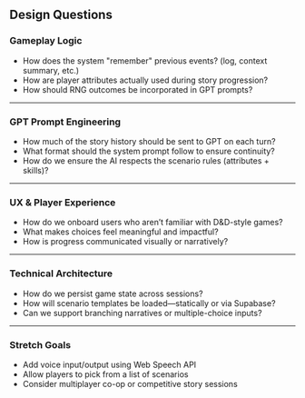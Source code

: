 

## Design Questions

### Gameplay Logic
- How does the system "remember" previous events? (log, context summary, etc.)
- How are player attributes actually used during story progression?
- How should RNG outcomes be incorporated in GPT prompts?

---

### GPT Prompt Engineering
- How much of the story history should be sent to GPT on each turn?
- What format should the system prompt follow to ensure continuity?
- How do we ensure the AI respects the scenario rules (attributes + skills)?

---

### UX & Player Experience
- How do we onboard users who aren’t familiar with D&D-style games?
- What makes choices feel meaningful and impactful?
- How is progress communicated visually or narratively?

---

### Technical Architecture
- How do we persist game state across sessions?
- How will scenario templates be loaded—statically or via Supabase?
- Can we support branching narratives or multiple-choice inputs?

---

### Stretch Goals
- Add voice input/output using Web Speech API
- Allow players to pick from a list of scenarios
- Consider multiplayer co-op or competitive story sessions
